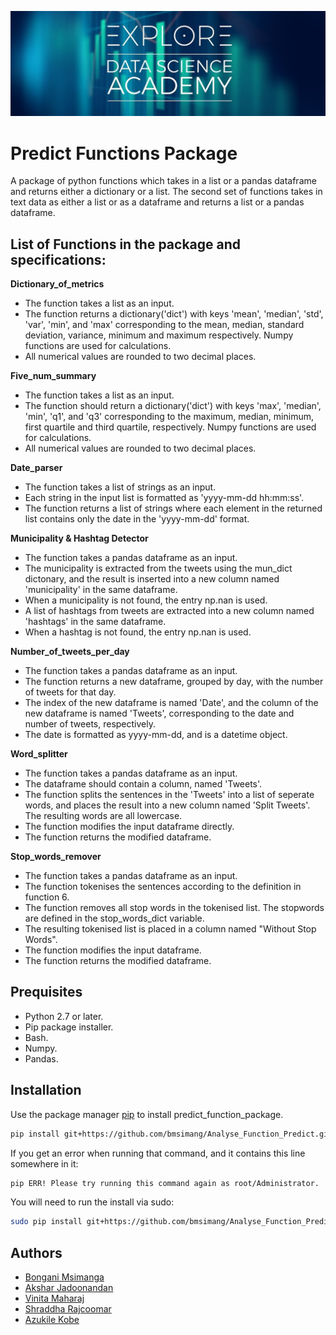 ![Heading](https://github.com/bmsimang/Analyse_Function_Predict/blob/master/maxresdefault.jpg)

# Predict Functions Package

A package of python functions which takes in a list or a pandas dataframe and returns either a dictionary
or a list. The second set of functions takes in text data as either a list or as a dataframe and returns
a list or a pandas dataframe.

## List of Functions in the package and specifications:

<b> Dictionary_of_metrics </b> <br/>
- The function takes a list as an input.
- The function returns a dictionary('dict') with keys 'mean', 'median', 'std', 'var', 'min', and 'max' corresponding to the mean, median, standard deviation, variance, minimum and maximum respectively. Numpy functions are used for calculations.
- All numerical values are rounded to two decimal places.

<b> Five_num_summary </b> <br/>
- The function takes a list as an input.
- The function should return a dictionary('dict') with keys 'max', 'median', 'min', 'q1', and 'q3' corresponding to the maximum, median, minimum, first quartile and third quartile, respectively. Numpy functions are used for calculations.
- All numerical values are rounded to two decimal places. 
  
<b> Date_parser </b> <br/>
- The function takes a list of strings as an input.
- Each string in the input list is formatted as 'yyyy-mm-dd hh:mm:ss'.
- The function returns a list of strings where each element in the returned list contains only the date in the 'yyyy-mm-dd' format.

<b> Municipality & Hashtag Detector </b> <br/>
- The function takes a pandas dataframe as an input.
- The municipality is extracted from the tweets using the mun_dict dictonary, and the result is inserted into a new column named 'municipality' in the same dataframe.
- When a municipality is not found, the entry np.nan is used.
- A list of hashtags from tweets are extracted into a new column named 'hashtags' in the same dataframe.
- When a hashtag is not found, the entry np.nan is used.

<b> Number_of_tweets_per_day </b> <br/>
- The function takes a pandas dataframe as an input.
- The function returns a new dataframe, grouped by day, with the number of tweets for that day.
- The index of the new dataframe is named 'Date', and the column of the new dataframe is named 'Tweets', corresponding to the date and number of tweets, respectively.
- The date is formatted as yyyy-mm-dd, and is a datetime object.

<b> Word_splitter </b> <br/>
- The function takes a pandas dataframe as an input.
- The dataframe should contain a column, named 'Tweets'.
- The function splits the sentences in the 'Tweets' into a list of seperate words, and places the result into a new column named 'Split Tweets'. The resulting words are all lowercase.
- The function modifies the input dataframe directly.
- The function returns the modified dataframe.

<b> Stop_words_remover </b> <br/>
- The function takes a pandas dataframe as an input.
- The function tokenises the sentences according to the definition in function 6.
- The function removes all stop words in the tokenised list. The stopwords are defined in the stop_words_dict variable.
- The resulting tokenised list is placed in a column named "Without Stop Words".
- The function modifies the input dataframe.
- The function returns the modified dataframe.

## Prequisites
- Python 2.7 or later.
- Pip package installer.
- Bash.
- Numpy.
- Pandas.

## Installation

Use the package manager [pip](https://pip.pypa.io/en/stable/) to install predict_function_package.

```bash
pip install git+https://github.com/bmsimang/Analyse_Function_Predict.git
```

If you get an error when running that command, and it contains this line somewhere in it:

```bash
pip ERR! Please try running this command again as root/Administrator.
```

You will need to run the install via sudo:

```bash
sudo pip install git+https://github.com/bmsimang/Analyse_Function_Predict.git
```

## Authors

* [Bongani Msimanga](https://github.com/bmsimang)
* [Akshar Jadoonandan](https://github.com/AksharJ47)
* [Vinita Maharaj](https://github.com/vinita-maharaj)
* [Shraddha Rajcoomar](https://github.com/ShraddhaRajcoomar13) 
* [Azukile Kobe](https://github.com/azukilekobe) 
